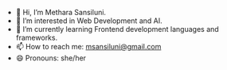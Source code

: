 - 👋 Hi, I’m Methara Sansiluni.
- 👀 I’m interested in Web Development and AI.
- 🌱 I’m currently learning Frontend development languages and frameworks.
- 📫 How to reach me: msansiluni@gmail.com
- 😄 Pronouns: she/her

<!---
Thaara63/Thaara63 is a ✨ special ✨ repository because its `README.md` (this file) appears on your GitHub profile.
You can click the Preview link to take a look at your changes.
--->
